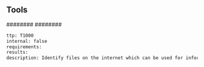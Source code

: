 

## Tools
########
########

```meta
ttp: T1000
internal: false
requirements: 
results: 
description: Identify files on the internet which can be used for information gathering and for metadata analysis
```